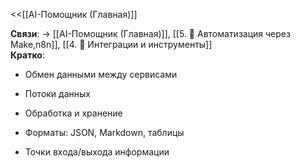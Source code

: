 <<[[AI-Помощник (Главная)]]

**Связи**: → [[AI-Помощник (Главная)]], [[5. 🔄 Автоматизация через Make,n8n]], [[4. 🔌 Интеграции и инструменты]]  
**Кратко**:

- Обмен данными между сервисами
    
- Потоки данных
    
- Обработка и хранение
    
- Форматы: JSON, Markdown, таблицы
    
- Точки входа/выхода информации